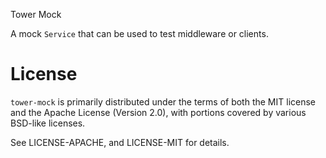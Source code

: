 Tower Mock

A mock `Service` that can be used to test middleware or clients.

# License

`tower-mock` is primarily distributed under the terms of both the MIT license
and the Apache License (Version 2.0), with portions covered by various BSD-like
licenses.

See LICENSE-APACHE, and LICENSE-MIT for details.
